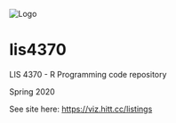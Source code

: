 ![Logo](https://r.hitt.cc/logo.png)
# lis4370
LIS 4370 - R Programming code repository

Spring 2020

See site here: https://viz.hitt.cc/listings
